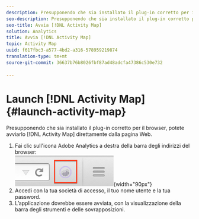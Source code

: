```yaml
---
description: Presupponendo che sia installato il plug-in corretto per il browser, potete avviare [!DNL Activity Map] direttamente dalla pagina Web.
seo-description: Presupponendo che sia installato il plug-in corretto per il browser, potete avviare [!DNL Activity Map] direttamente dalla pagina Web.
seo-title: Avvia [!DNL Activity Map]
solution: Analytics
title: Avvia [!DNL Activity Map]
topic: Activity Map
uuid: f617fbc3-a577-4bd2-a316-578959219874
translation-type: tm+mt
source-git-commit: 36637b76b8026fbf87ad48adcfa47386c530e732

---
```



# Launch [!DNL Activity Map]{#launch-activity-map}

Presupponendo che sia installato il plug-in corretto per il browser, potete avviarlo [!DNL Activity Map] direttamente dalla pagina Web.

1. Fai clic sull'icona Adobe Analytics a destra della barra degli indirizzi del browser:\
   ![](assets/an_icon.png){width="90px"}
1. Accedi con la tua società di accesso, il tuo nome utente e la tua password.
1. L’applicazione dovrebbe essere avviata, con la visualizzazione della barra degli strumenti e delle sovrapposizioni.

